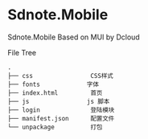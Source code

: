 # Sdnote.Mobile
Sdnote.Mobile Based on MUI by Dcloud



File Tree

```
.
├── css                CSS样式
├── fonts			  字体
├── index.html         首页
├── js   		      js 脚本
├── login              登陆模块
├── manifest.json      配置文件
└── unpackage          打包


```

